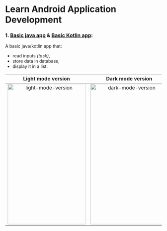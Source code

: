 # Learn Android Application Development

### 1. [Basic java app](https://github.com/driouecheMed/learn-android-dev/tree/main/basic-java-app) & [Basic Kotlin app](https://github.com/driouecheMed/learn-android-dev/tree/main/basic-kotlin-app):

A basic java/kotlin app that:
- read inputs *(task)*,
- store data in database,
- display it in a list.

Light mode version          |  Dark mode version
:-------------------------:|:-------------------------:
<img src="https://github.com/driouecheMed/learn-android-dev/blob/main/screenshots/basic-app-light-mode.jpeg" width="250" height="450" alt="light-mode-version" />  |  <img src="https://github.com/driouecheMed/learn-android-dev/blob/main/screenshots/basic-app-dark-mode.jpeg" width="250" height="450" alt="dark-mode-version" />


